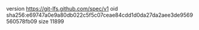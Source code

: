 version https://git-lfs.github.com/spec/v1
oid sha256:e69747a0e9a80db022c5f5c07ceae84cdd1d0da27da2aee3de9569560578fb09
size 11899
